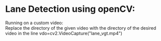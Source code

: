 # Lane Detection using openCV:

Running on a custom video:   
Replace the directory of the given video with the directory of the desired video in the line vdo=cv2.VideoCapture("lane_vgt.mp4")   
